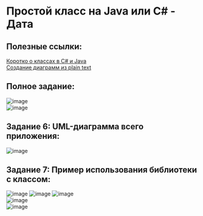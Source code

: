 # Простой класс на Java или C# - Дата
## Полезные ссылки:
[Коротко о классах в C# и Java](https://github.com/VetrovSV/OOP/blob/master/OOP_2.pdf)  
[Создание диаграмм из plain text](https://plantuml.com/ru/)
##
## Полное задание:
![image](https://user-images.githubusercontent.com/91414886/213414153-6642c45d-8c26-496e-a10e-3ce315ac376d.png)  
![image](https://user-images.githubusercontent.com/91414886/213414461-4fe571f4-9b9e-4b96-abcc-1605bb5afa68.png)
##
## Задание 6: UML-диаграмма всего приложения:
![image](https://user-images.githubusercontent.com/91414886/213803460-222ca432-1479-47ae-9e2b-934ea64cf606.png)
##
## Задание 7: Пример использования библиотеки с классом:
![image](https://user-images.githubusercontent.com/91414886/213618696-e8fe599e-11aa-4b2c-9cd2-3900af110261.png)
![image](https://user-images.githubusercontent.com/91414886/213620116-b77ba270-01be-4dab-bbaa-5d9e71c473fd.png)
![image](https://user-images.githubusercontent.com/91414886/213619276-0dbfac18-9b01-42be-91e1-cbf008819020.png)  
![image](https://user-images.githubusercontent.com/91414886/213619391-a90657dd-8e82-448d-9a48-ed97bfb6bd2f.png)  
![image](https://user-images.githubusercontent.com/91414886/213619918-08c9efa6-c225-468f-9859-f10fe5b9b995.png)
